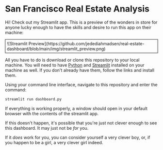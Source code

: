 # San Francisco Real Estate Analysis

Hi! Check out my Streamlit app. This is a preview of the wonders in store for anyone lucky enough to have the skills and desire to run this app on their machine:

<div style="border: 1px solid black; padding: 5px;">
  ![Streamlit Preview](https://github.com/jedediahmadsen/real-estate-dashboard/blob/main/img/streamlit_preview.png)
</div>

All you have to do is download or clone this repository to your local machine. You will need to have [Python](https://www.python.org/downloads/) and [Streamlit](https://docs.streamlit.io/get-started/installation) installed on your machine as well. If you don't already have them, follow the links and install them. 

Using your command line interface, navigate to this repository and enter the command:

```bash
streamlit run dashboard.py
```

If everything is working properly, a window should open in your default browser with the contents of the streamlit app.

If this doesn't happen, it's possible that you're just not clever enough to see this dashboard. It may just not be _for_ you. 

If it _does_ work for you, you can consider yourself a very clever boy, or, if you happen to be a girl, a very clever girl indeed. 